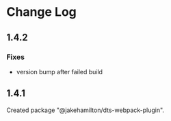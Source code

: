 # Change Log

## 1.4.2

### Fixes

- version bump after failed build


## 1.4.1

Created package "@jakehamilton/dts-webpack-plugin".

